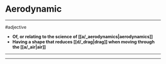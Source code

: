 # Aerodynamic
---
#adjective
- **Of, or relating to the science of [[a/_aerodynamics|aerodynamics]]**
- **Having a shape that reduces [[d/_drag|drag]] when moving through the [[a/_air|air]]**
---
---

